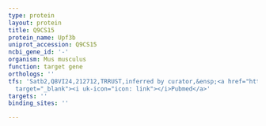 ```yaml
---
type: protein
layout: protein
title: Q9CS15
protein_name: Upf3b
uniprot_accession: Q9CS15
ncbi_gene_id: '-'
organism: Mus musculus
function: target gene
orthologs: ''
tfs: 'Satb2,Q8VI24,212712,TRRUST,inferred by curator,&ensp;<a href="https://www.ncbi.nlm.nih.gov/pubmed/?term=23925499%5Buid%5D+OR+29087512%5Buid%5D"
  target="_blank"><i uk-icon="icon: link"></i>Pubmed</a>'
targets: ''
binding_sites: ''

---
```

